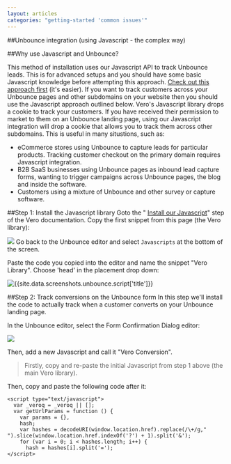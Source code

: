 ```yaml
---
layout: articles
categories: "getting-started 'common issues'"
---
```

  
##Unbounce integration (using Javascript - the complex way)
    
##Why use Javascript and Unbounce?
 
This method of installation uses our Javascript API to track Unbounce leads. This is for advanced setups and you should have some basic Javascript knowledge before attempting this approach. 
[Check out this approach first](http://www.getvero.com/knowledge-base#/questions/50537-Unbounce-integration-(the-fast-way)) (it's easier). If you want to track customers across your Unbounce pages 
and other subdomains on your website then you should use the Javascript approach outlined below.
     Vero's Javascript library drops a cookie to track your customers. If you have received their permission to market to them on an Unbounce landing page, using our Javascript integration will drop a cookie that allows you to track them across other subdomains. This is useful in many situstions, such as:
 
- eCommerce stores using Unbounce to capture leads for particular products. Tracking customer checkout on the primary domain requires Javascript integration.
- B2B SaaS businesses using Unbounce pages as inbound lead capture forms, wanting to trigger campaigns across Unbounce pages, the blog and inside the software.
- Customers using a mixture of Unbounce and other survey or capture software.

##Step 1: Install the Javascript library
   Goto the "
[Install our Javascript](http://www.getvero.com/docs/install-our-javascript-snippet)" step of the Vero documentation. Copy the first snippet from this page (the Vero library):
 
 
![](https://s3.amazonaws.com/helpjuice_production/uploads/upload/image/742/2617/Screen_Shot_2013-11-20_at_10.02.44_am.png)
   Go back to the Unbounce editor and select `Javascripts` at the bottom of the screen.
 
   Paste the code you copied into the editor and name the snippet "Vero Library". Choose 'head' in the placement drop down:
 
 
![{{site.data.screenshots.unbounce.script['title']}}]({{site.data.screenshots.unbounce.script.image}})
 
##Step 2: Track conversions on the Unbounce form
   In this step we'll install the code to actually track when a customer converts on your Unbounce landing page.
 
   In the Unbounce editor, select the Form Confirmation Dialog editor:
 
 
![](https://s3.amazonaws.com/helpjuice_production/uploads/upload/image/742/2619/Screen_Shot_2013-11-20_at_10.08.49_am.png)
 
   Then, add a new Javascript and call it "Vero Conversion".
 
> Firstly, copy and re-paste the initial Javascript from step 1 above (the main Vero library).
 
 Then, copy and paste the following code after it:
 
    <script type="text/javascript">
      var _veroq = _veroq || [];
      var getUrlParams = function () {
        var params = {},
        hash;
        var hashes = decodeURI(window.location.href).replace(/\+/g," ").slice(window.location.href.indexOf('?') + 1).split('&');
        for (var i = 0; i < hashes.length; i++) {
          hash = hashes[i].split('=');
    </script>
